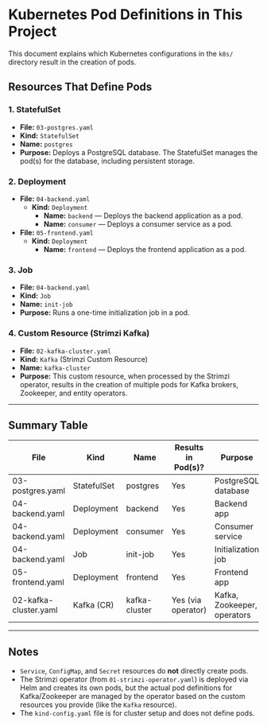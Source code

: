 # Kubernetes Pod Definitions in This Project

This document explains which Kubernetes configurations in the `k8s/` directory result in the creation of pods.

## Resources That Define Pods

### 1. StatefulSet

- **File:** `03-postgres.yaml`
- **Kind:** `StatefulSet`
- **Name:** `postgres`
- **Purpose:** Deploys a PostgreSQL database. The StatefulSet manages the pod(s) for the database, including persistent storage.

### 2. Deployment

- **File:** `04-backend.yaml`
  - **Kind:** `Deployment`
    - **Name:** `backend` — Deploys the backend application as a pod.
    - **Name:** `consumer` — Deploys a consumer service as a pod.
- **File:** `05-frontend.yaml`
  - **Kind:** `Deployment`
    - **Name:** `frontend` — Deploys the frontend application as a pod.

### 3. Job

- **File:** `04-backend.yaml`
- **Kind:** `Job`
- **Name:** `init-job`
- **Purpose:** Runs a one-time initialization job in a pod.

### 4. Custom Resource (Strimzi Kafka)

- **File:** `02-kafka-cluster.yaml`
- **Kind:** `Kafka` (Strimzi Custom Resource)
- **Name:** `kafka-cluster`
- **Purpose:** This custom resource, when processed by the Strimzi operator, results in the creation of multiple pods for Kafka brokers, Zookeeper, and entity operators.

---

## Summary Table

| File                  | Kind        | Name          | Results in Pod(s)? | Purpose                     |
| --------------------- | ----------- | ------------- | ------------------ | --------------------------- |
| 03-postgres.yaml      | StatefulSet | postgres      | Yes                | PostgreSQL database         |
| 04-backend.yaml       | Deployment  | backend       | Yes                | Backend app                 |
| 04-backend.yaml       | Deployment  | consumer      | Yes                | Consumer service            |
| 04-backend.yaml       | Job         | init-job      | Yes                | Initialization job          |
| 05-frontend.yaml      | Deployment  | frontend      | Yes                | Frontend app                |
| 02-kafka-cluster.yaml | Kafka (CR)  | kafka-cluster | Yes (via operator) | Kafka, Zookeeper, operators |

---

## Notes

- `Service`, `ConfigMap`, and `Secret` resources do **not** directly create pods.
- The Strimzi operator (from `01-strimzi-operator.yaml`) is deployed via Helm and creates its own pods, but the actual pod definitions for Kafka/Zookeeper are managed by the operator based on the custom resources you provide (like the `Kafka` resource).
- The `kind-config.yaml` file is for cluster setup and does not define pods.
